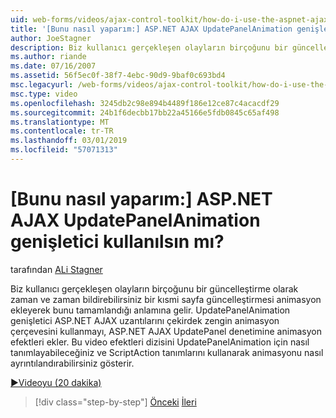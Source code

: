 ```yaml
---
uid: web-forms/videos/ajax-control-toolkit/how-do-i-use-the-aspnet-ajax-updatepanelanimation-extender
title: '[Bunu nasıl yaparım:] ASP.NET AJAX UpdatePanelAnimation genişletici kullanılsın mı? | Microsoft Docs'
author: JoeStagner
description: Biz kullanıcı gerçekleşen olayların birçoğunu bir güncelleştirme olarak zaman ve zaman bildirebilirsiniz bir kısmi sayfa güncelleştirmesi animasyon ekleyerek bunu tamamlandığı anlamına gelir. UpdatePanelAnimation genişletici bir...
ms.author: riande
ms.date: 07/16/2007
ms.assetid: 56f5ec0f-38f7-4ebc-90d9-9baf0c693bd4
msc.legacyurl: /web-forms/videos/ajax-control-toolkit/how-do-i-use-the-aspnet-ajax-updatepanelanimation-extender
msc.type: video
ms.openlocfilehash: 3245db2c98e894b4489f186e12ce87c4acacdf29
ms.sourcegitcommit: 24b1f6decbb17bb22a45166e5fdb0845c65af498
ms.translationtype: MT
ms.contentlocale: tr-TR
ms.lasthandoff: 03/01/2019
ms.locfileid: "57071313"
---
```

<a name="how-do-i-use-the-aspnet-ajax-updatepanelanimation-extender"></a>[Bunu nasıl yaparım:] ASP.NET AJAX UpdatePanelAnimation genişletici kullanılsın mı?
====================
tarafından [ALi Stagner](https://github.com/JoeStagner)

Biz kullanıcı gerçekleşen olayların birçoğunu bir güncelleştirme olarak zaman ve zaman bildirebilirsiniz bir kısmi sayfa güncelleştirmesi animasyon ekleyerek bunu tamamlandığı anlamına gelir. UpdatePanelAnimation genişletici ASP.NET AJAX uzantılarını çekirdek zengin animasyon çerçevesini kullanmayı, ASP.NET AJAX UpdatePanel denetimine animasyon efektleri ekler. Bu video efektleri dizisini UpdatePanelAnimation için nasıl tanımlayabileceğiniz ve ScriptAction tanımlarını kullanarak animasyonu nasıl ayrıntılandırabilirsiniz gösterir.

[&#9654;Videoyu (20 dakika)](https://channel9.msdn.com/Blogs/ASP-NET-Site-Videos/how-do-i-use-the-aspnet-ajax-updatepanelanimation-extender)

> [!div class="step-by-step"]
> [Önceki](how-do-i-use-the-aspnet-ajax-slideshow-extender.md)
> [İleri](how-do-i-the-ajax-toolkit-reorder-control.md)
